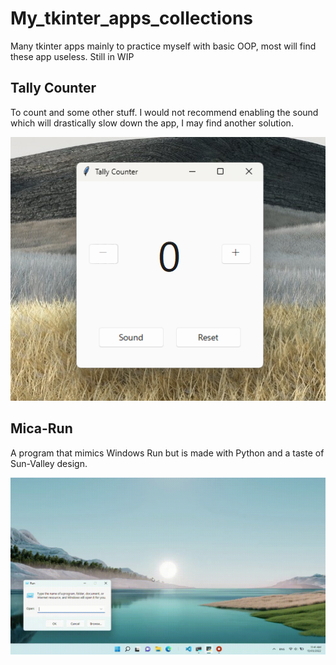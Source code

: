 # My_tkinter_apps_collections
Many tkinter apps mainly to practice myself with basic OOP, most will find these app useless. Still in WIP

## Tally Counter
To count and some other stuff. I would not recommend enabling the sound which will drastically slow down the app, I may find another solution.

![image](https://github.com/HuyHung1408/My_tkinter_apps_collections/blob/main/Screenshots/tally_counter.png)

## Mica-Run
A program that mimics Windows Run but is made with Python and a taste of Sun-Valley design.

![image](https://github.com/HuyHung1408/My_tkinter_apps_collections/blob/main/Screenshots/Runner.gif)

